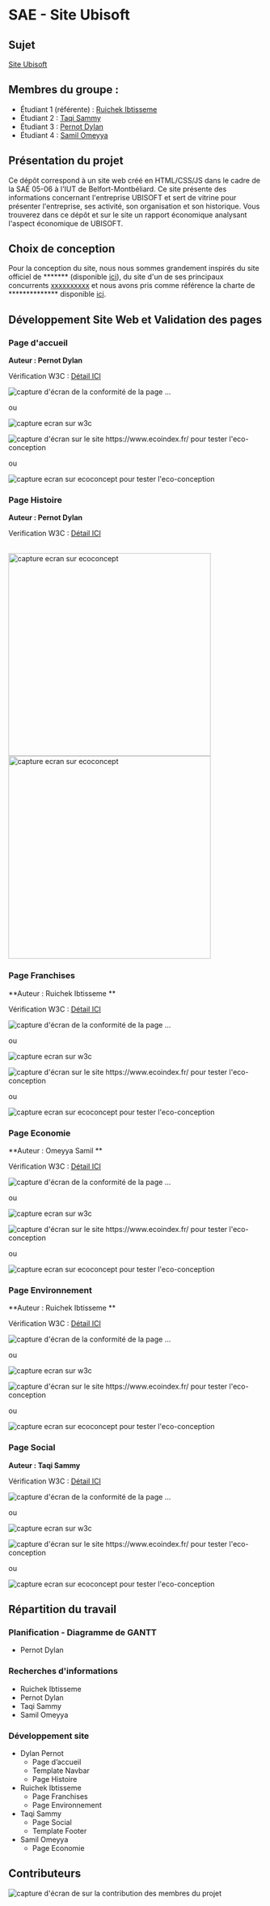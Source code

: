 # SAE  - Site Ubisoft

## Sujet

[Site Ubisoft](https://iruichek.github.io/page_ubisoft_site/)

## Membres du groupe :

- Étudiant 1 (référente) : [Ruichek Ibtisseme ](mailto:ibtisseme.ruichek@edu.univ-fcomte.fr?subject=SAE_1_05_06)  
- Étudiant 2 : [Taqi Sammy](mailto:sammy.taqi@edu.univ-fcomte.fr?subject=SAE_1_05_06)  
- Étudiant 3 : [Pernot Dylan](mailto:login@edu.univ-fcomte.fr?subject=SAE_1_05_06)  
- Étudiant 4 : [Samil Omeyya ](mailto:omeyya.samil@edu.univ-fcomte.fr?subject=SAE_1_05_06) 

## Présentation du projet

Ce dépôt correspond à un site web créé en HTML/CSS/JS dans le cadre de la SAÉ 05-06 à l'IUT de Belfort-Montbéliard. Ce site présente des informations concernant l'entreprise UBISOFT et sert de vitrine pour présenter l'entreprise, ses activité, son organisation et son historique. Vous trouverez dans ce dépôt et sur le site un rapport économique analysant l'aspect économique de UBISOFT.

## Choix de conception  

Pour la conception du site, nous nous sommes grandement inspirés du site officiel de ******* (disponible [ici](https://www.entreprise.com/fr-fr/)), du site d'un de ses principaux concurrents [xxxxxxxxxx](https://www.entreprise2.fr/) et nous avons pris comme référence la charte de ************** disponible [ici](doc/charte_graphique.pdf).    


## Développement Site Web et Validation des pages

### Page d'accueil

**Auteur : Pernot Dylan**  

Vérification W3C : [Détail ICI](https://validator.w3.org/nu/?showsource=yes&showoutline=yes&showimagereport=yes&doc=https%3A%2F%2Fdemo-am90.github.io%2Fs1-demo%2Findex.html)


![capture d'écran de la conformité de la page ...](doc/capture_1_W3C.png)

ou 

<img src="doc/capture_1_W3C.png" style="width=400px" alt="capture ecran sur w3c">


![capture d'écran sur le site https://www.ecoindex.fr/ pour tester l'eco-conception](doc/capture_1_ecoconcept.png)

ou 

<img src="doc/capture_1_ecoconcept.png" style="width=400px" alt="capture ecran sur ecoconcept pour tester l'eco-conception">

<!--  style="width=400px" ne fonctionne pas -->

### Page Histoire

**Auteur : Pernot Dylan**  

Verification W3C : [Détail ICI](https://validator.w3.org/nu/?showsource=yes&showoutline=yes&showimagereport=yes&doc=https%3A%2F%2Fdemo-am90.github.io%2Fs1-demo%2Findex.html)

<br>
<img src="doc/capture_1_W3C.png" width="400px" alt="capture ecran sur ecoconcept">

<br>
<img src="doc/capture_1_ecoconcept.png" width="400px" alt="capture ecran sur ecoconcept">

### Page Franchises

**Auteur : Ruichek Ibtisseme **  

Vérification W3C : [Détail ICI](https://validator.w3.org/nu/?showsource=yes&showoutline=yes&showimagereport=yes&doc=https%3A%2F%2Fdemo-am90.github.io%2Fs1-demo%2Findex.html)


![capture d'écran de la conformité de la page ...](doc/capture_1_W3C.png)

ou 

<img src="doc/capture_1_W3C.png" style="width=400px" alt="capture ecran sur w3c">


![capture d'écran sur le site https://www.ecoindex.fr/ pour tester l'eco-conception](doc/capture_1_ecoconcept.png)

ou 

<img src="doc/capture_1_ecoconcept.png" style="width=400px" alt="capture ecran sur ecoconcept pour tester l'eco-conception">

### Page Economie

**Auteur : Omeyya Samil **  

Vérification W3C : [Détail ICI](https://validator.w3.org/nu/?showsource=yes&showoutline=yes&showimagereport=yes&doc=https%3A%2F%2Fdemo-am90.github.io%2Fs1-demo%2Findex.html)


![capture d'écran de la conformité de la page ...](doc/capture_1_W3C.png)

ou 

<img src="doc/capture_1_W3C.png" style="width=400px" alt="capture ecran sur w3c">


![capture d'écran sur le site https://www.ecoindex.fr/ pour tester l'eco-conception](doc/capture_1_ecoconcept.png)

ou 

<img src="doc/capture_1_ecoconcept.png" style="width=400px" alt="capture ecran sur ecoconcept pour tester l'eco-conception">

### Page Environnement

**Auteur : Ruichek Ibtisseme **  

Vérification W3C : [Détail ICI](https://validator.w3.org/nu/?showsource=yes&showoutline=yes&showimagereport=yes&doc=https%3A%2F%2Fdemo-am90.github.io%2Fs1-demo%2Findex.html)


![capture d'écran de la conformité de la page ...](doc/capture_1_W3C.png)

ou 

<img src="doc/capture_1_W3C.png" style="width=400px" alt="capture ecran sur w3c">


![capture d'écran sur le site https://www.ecoindex.fr/ pour tester l'eco-conception](doc/capture_1_ecoconcept.png)

ou 

<img src="doc/capture_1_ecoconcept.png" style="width=400px" alt="capture ecran sur ecoconcept pour tester l'eco-conception">

### Page Social

**Auteur : Taqi Sammy**  

Vérification W3C : [Détail ICI](https://validator.w3.org/nu/?showsource=yes&showoutline=yes&showimagereport=yes&doc=https%3A%2F%2Fdemo-am90.github.io%2Fs1-demo%2Findex.html)


![capture d'écran de la conformité de la page ...](doc/capture_1_W3C.png)

ou 

<img src="doc/capture_1_W3C.png" style="width=400px" alt="capture ecran sur w3c">


![capture d'écran sur le site https://www.ecoindex.fr/ pour tester l'eco-conception](doc/capture_1_ecoconcept.png)

ou 

<img src="doc/capture_1_ecoconcept.png" style="width=400px" alt="capture ecran sur ecoconcept pour tester l'eco-conception">

## Répartition du travail

### Planification - Diagramme de GANTT

- Pernot Dylan

### Recherches d'informations

- Ruichek Ibtisseme
- Pernot Dylan
- Taqi Sammy
- Samil Omeyya


### Développement site

- Dylan Pernot
  - Page d’accueil
  - Template Navbar
  - Page Histoire
- Ruichek Ibtisseme
  - Page Franchises
  - Page Environnement
- Taqi Sammy
  - Page Social
  - Template Footer
 - Samil Omeyya
   - Page Economie   


## Contributeurs

![capture d'écran de sur la contribution des membres du projet](doc/livrable2_contributors.png)
